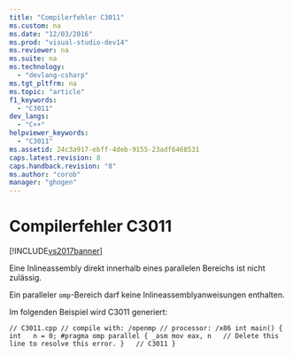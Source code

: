 ```yaml
---
title: "Compilerfehler C3011"
ms.custom: na
ms.date: "12/03/2016"
ms.prod: "visual-studio-dev14"
ms.reviewer: na
ms.suite: na
ms.technology: 
  - "devlang-csharp"
ms.tgt_pltfrm: na
ms.topic: "article"
f1_keywords: 
  - "C3011"
dev_langs: 
  - "C++"
helpviewer_keywords: 
  - "C3011"
ms.assetid: 24c3a917-ebff-4deb-9155-23adf6468531
caps.latest.revision: 8
caps.handback.revision: "8"
ms.author: "corob"
manager: "ghogen"
---
```

# Compilerfehler C3011
[!INCLUDE[vs2017banner](../../assembler/inline/includes/vs2017banner.md)]

Eine Inlineassembly direkt innerhalb eines parallelen Bereichs ist nicht zulässig.  
  
 Ein paralleler `omp`\-Bereich darf keine Inlineassemblyanweisungen enthalten.  
  
 Im folgenden Beispiel wird C3011 generiert:  
  
```  
// C3011.cpp // compile with: /openmp // processor: /x86 int main() { int   n = 0; #pragma omp parallel { _asm mov eax, n   // Delete this line to resolve this error. }   // C3011 }  
```